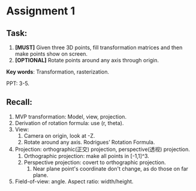 # Assignment 1

## Task: 

1. **[MUST]** Given three 3D points, fill transformation matrices and then make points show on screen. 
2. **[OPTIONAL]** Rotate points around any axis through origin.

**Key words**: Transformation, rasterization. 

PPT: 3-5.

## Recall:

1. MVP transformation: Model, view, projection.
2. Derivation of rotation formula: use (r, theta).
3. View: 
   1. Camera on origin, look at -Z.
   2. Rotate around any axis. Rodrigues’ Rotation Formula.
4. Projection: orthographic(正交) projection, perspective(透视) projection.
   1. Orthographic projection: make all points in [-1,1]^3.
   2. Perspective projection: covert to orthographic projection.
      1. Near plane point's coordinate don't change, as do those on far plane.
5. Field-of-view: angle. Aspect ratio: width/height.

